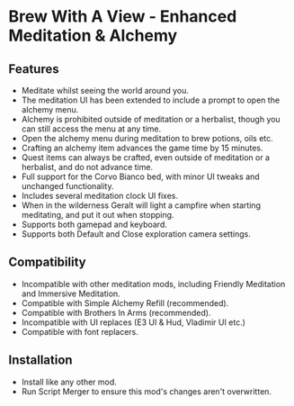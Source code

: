 # Brew With A View - Enhanced Meditation & Alchemy

## Features
- Meditate whilst seeing the world around you.
- The meditation UI has been extended to include a prompt to open the alchemy menu.
- Alchemy is prohibited outside of meditation or a herbalist, though you can still access the menu at any time.
- Open the alchemy menu during meditation to brew potions, oils etc.
- Crafting an alchemy item advances the game time by 15 minutes.
- Quest items can always be crafted, even outside of meditation or a herbalist, and do not advance time.
- Full support for the Corvo Bianco bed, with minor UI tweaks and unchanged functionality.
- Includes several meditation clock UI fixes.
- When in the wilderness Geralt will light a campfire when starting meditating, and put it out when stopping.
- Supports both gamepad and keyboard.
- Supports both Default and Close exploration camera settings.

## Compatibility
- Incompatible with other meditation mods, including Friendly Meditation and Immersive Meditation.
- Compatible with Simple Alchemy Refill (recommended).
- Compatible with Brothers In Arms (recommended).
- Incompatible with UI replaces (E3 UI & Hud, Vladimir UI etc.)
- Compatible with font replacers.

## Installation
- Install like any other mod.
- Run Script Merger to ensure this mod's changes aren't overwritten.
